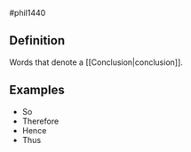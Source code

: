 #phil1440 
## Definition
Words that denote a [[Conclusion|conclusion]].
## Examples
- So 
- Therefore 
- Hence
- Thus